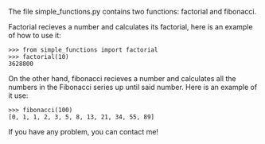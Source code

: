 The file simple_functions.py contains two functions: factorial and fibonacci.

Factorial recieves a number and calculates its factorial, here is an example of
how to use it:

    >>> from simple_functions import factorial
    >>> factorial(10)
    3628800

On the other hand, fibonacci recieves a number and calculates all the numbers
in the Fibonacci series up until said number. Here is an example of it use:

    >>> fibonacci(100)
    [0, 1, 1, 2, 3, 5, 8, 13, 21, 34, 55, 89]

If you have any problem, you can contact me!
